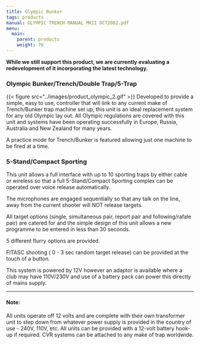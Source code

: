 ```yaml
---
title: Olympic Bunker
tags: products
manual: OLYMPIC TRENCH MANUAL MKII OCT2002.pdf
menu:
  main:
    parent: products
    weight: 70
---
```


__While we still support this product, we are currently evaluating a redevelopment of it incorporating the latest technology.__

### Olympic Bunker/Trench/Double Trap/5-Trap
{{< figure src="../images/product_olympic_2.gif" >}} Developed to provide a simple, easy to use, controller that will link to any current make of Trench/Bunker trap machine set up, this unit is an ideal replacement system for any old Olympic lay out. All Olympic regulations are covered with this unit and systems have been operating successfully in Europe, Russia, Australia and New Zealand for many years.

A practice mode for Trench/Bunker is featured allowing just one machine to be fired at a time.


### 5-Stand/Compact Sporting
This unit allows a full interface with up to 10 sporting traps by either cable or wireless so that a full 5-Stand/Compact Sporting complex can be operated over voice release automatically.

The microphones are engaged sequentially so that any talk on the line, away from the current shooter will NOT release targets. 

All target options (single, simultaneous pair, report pair and following/rafale pair) are catered for and the simple design of this unit allows a new programme to be entered in less than 30 seconds.

5 different flurry options are provided.

FITASC shooting ( 0 - 3 sec random target release) can be provided at the touch of a button.

This system is powered by 12V however an adaptor is available where a club may have 110V/230V and use of a battery pack can power this directly of mains supply.

---

#### Note:
All units operate off 12 volts and are complete with their own transformer unit to step down from whatever power supply is provided in the country of use - 240V, 110V, etc. All units can be provided with a 12-volt battery hook-up if required. CVR systems can be attached to any make of trap worldwide.
